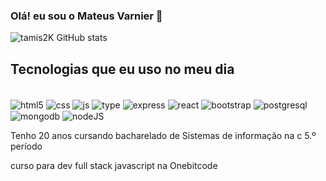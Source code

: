 
### Olá! eu sou o Mateus Varnier 👋

![tamis2K  GitHub stats](https://github-readme-stats.vercel.app/api?username=tamis2k&show_icons=true&theme=dracula)


## Tecnologias que eu uso no meu dia 

<div style="display: inline_block"><br/>
    <img  align="center"alt="html5" src="https://img.shields.io/badge/HTML5-E34F26?style=for-the-badge&logo=html5&logoColor=white">
    <img  align="center"alt="css" src="https://img.shields.io/badge/CSS3-1572B6?style=for-the-badge&logo=css3&logoColor=white">
    <img  align="center"alt="js" src="https://img.shields.io/badge/JavaScript-F7DF1E?style=for-the-badge&logo=javascript&logoColor=black">
    <img  align="center"alt="type" src="https://img.shields.io/badge/TypeScript-007ACC?style=for-the-badge&logo=typescript&logoColor=white">
    <img  align="center"alt="express" src="https://img.shields.io/badge/Express.js-404D59?style=for-the-badge">
    <img  align="center"alt="react" src="https://img.shields.io/badge/React-20232A?style=for-the-badge&logo=react&logoColor=61DAFB">
    <img  align="center"alt="bootstrap" src="https://img.shields.io/badge/Bootstrap-563D7C?style=for-the-badge&logo=bootstrap&logoColor=white">
    <img  align="center"alt="postgresql" src="https://img.shields.io/badge/PostgreSQL-316192?style=for-the-badge&logo=postgresql&logoColor=white">
    <img  align="center"alt="mongodb" src="https://img.shields.io/badge/MongoDB-4EA94B?style=for-the-badge&logo=mongodb&logoColor=white">
    <img  align="center"alt="nodeJS" src="https://img.shields.io/badge/Node.js-43853D?style=for-the-badge&logo=node.js&logoColor=white">
</div>



Tenho 20 anos cursando bacharelado de Sistemas de informação na c 5.º período 

curso para dev full stack javascript na Onebitcode
